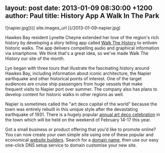 layout: post
date: 2013-01-09 08:30:00 +1200
author: Paul
title: History App A Walk In The Park
----

![napier.jpg]({{ site.images_url }}/2013-01-09-napier.jpg)

Hawkes Bay resident Lynette Cheyne extended her love of the region's rich history by developing a story telling app called [Walk The History](http://archived.link/http://www.walkthehistory.co.nz/) to enliven historic walks. The app delivers compelling audio and graphical information via smartphone. We think that's a great idea, so we've made Walk The History our site of the month.

Lyn began with three tours that illustrate the fascinating history around Hawkes Bay, including information about iconic architecture, the Napier earthquake and other historical points of interest. One of the target audiences are cruise ship passengers from huge vessels that make frequent visits to Napier port over summer. The company also has plans to develop content for historic walks in other regions as well.

Napier is sometimes called the "art deco capital of the world" because the town was entirely rebuilt in this unique style after the devastating earthquake of 1931. There is a hugely popular [annual art deco celebration](http://archived.link/http://www.artdeconapier.com/pages/geon-art-deco-weekend) in the town which will be held on the weekend of February 14-17 this year. 

Got a small business or product offering that you'd like to promote online? You can now create your own simple site using one of these popular and economical [website builders](https://iwantmyname.co.nz/services/website-builder/). Search for a [domain name](https://iwantmyname.co.nz/domains), then use our easy one-click DNS setup service to domain customise your new site.
